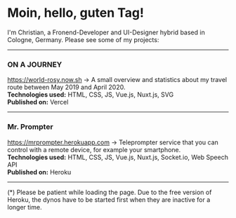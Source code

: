
# Moin, hello, guten Tag!

I'm Christian, a Fronend-Developer and UI-Designer hybrid based in Cologne, Germany. Please see some of my projects:

---

### ON A JOURNEY
https://world-rosy.now.sh → 
A small overview and statistics about my travel route between May 2019 and April 2020.  
__Technologies used:__ HTML, CSS, JS, Vue.js, Nuxt.js, SVG  
__Published on:__ Vercel

---

### Mr. Prompter
https://mrprompter.herokuapp.com → 
Teleprompter service that you can control with a remote device, for example your smartphone.  
__Technologies used:__ HTML, CSS, JS, Vue.js, Nuxt.js, Socket.io, Web Speech API  
__Published on:__ Heroku 

---

(*) Please be patient while loading the page. Due to the free version of Heroku, the dynos have to be started first when they are inactive for a longer time.
